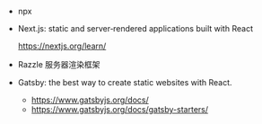 - npx
- Next.js: static and server‑rendered applications built with React

    https://nextjs.org/learn/

- Razzle 服务器渲染框架

- Gatsby: the best way to create static websites with React. 

    - https://www.gatsbyjs.org/docs/
    - https://www.gatsbyjs.org/docs/gatsby-starters/
